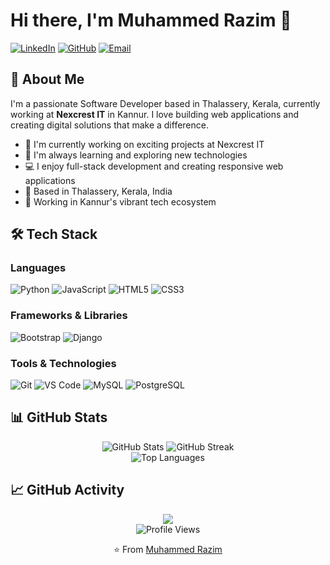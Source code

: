 # Hi there, I'm Muhammed Razim 👋

[![LinkedIn](https://img.shields.io/badge/LinkedIn-0077B5?style=for-the-badge&logo=linkedin&logoColor=white)](https://linkedin.com/in/razim-muhammed)
[![GitHub](https://img.shields.io/badge/GitHub-100000?style=for-the-badge&logo=github&logoColor=white)](https://github.com/razimNexCrest)
[![Email](https://img.shields.io/badge/Email-D14836?style=for-the-badge&logo=gmail&logoColor=white)](mailto:razim@nexcrestit.com)

## 🚀 About Me

I'm a passionate Software Developer based in Thalassery, Kerala, currently working at **Nexcrest IT** in Kannur. I love building web applications and creating digital solutions that make a difference.

- 🔭 I'm currently working on exciting projects at Nexcrest IT
- 🌱 I'm always learning and exploring new technologies
- 💻 I enjoy full-stack development and creating responsive web applications
- 📍 Based in Thalassery, Kerala, India
- 💼 Working in Kannur's vibrant tech ecosystem

## 🛠️ Tech Stack

### Languages
![Python](https://img.shields.io/badge/Python-3776AB?style=for-the-badge&logo=python&logoColor=white)
![JavaScript](https://img.shields.io/badge/JavaScript-F7DF1E?style=for-the-badge&logo=javascript&logoColor=black)
![HTML5](https://img.shields.io/badge/HTML5-E34F26?style=for-the-badge&logo=html5&logoColor=white)
![CSS3](https://img.shields.io/badge/CSS3-1572B6?style=for-the-badge&logo=css3&logoColor=white)

### Frameworks & Libraries
![Bootstrap](https://img.shields.io/badge/Bootstrap-563D7C?style=for-the-badge&logo=bootstrap&logoColor=white)
![Django](https://img.shields.io/badge/Django-092E20?style=for-the-badge&logo=django&logoColor=white)


### Tools & Technologies
![Git](https://img.shields.io/badge/Git-F05032?style=for-the-badge&logo=git&logoColor=white)
![VS Code](https://img.shields.io/badge/VS_Code-007ACC?style=for-the-badge&logo=visual-studio-code&logoColor=white)
![MySQL](https://img.shields.io/badge/MySQL-005C84?style=for-the-badge&logo=mysql&logoColor=white)
![PostgreSQL](https://img.shields.io/badge/PostgreSQL-316192?style=for-the-badge&logo=postgresql&logoColor=white)

## 📊 GitHub Stats

<div align="center">
  <img src="https://github-readme-stats.vercel.app/api?username=razimNexCrest&show_icons=true&theme=radical" alt="GitHub Stats" />
  <img src="https://github-readme-streak-stats.herokuapp.com/?user=razimNexCrest&theme=radical" alt="GitHub Streak" />
</div>

<div align="center">
  <img src="https://github-readme-stats.vercel.app/api/top-langs/?username=razimNexCrest&layout=compact&theme=radical" alt="Top Languages" />
</div>

## 📈 GitHub Activity

<div align="center">
  <img src="https://github-readme-activity-graph.vercel.app/graph?username=razimNexCrest&theme=react-dark&bg_color=20232a&hide_border=true" />
</div>



<div align="center">
  <img src="https://komarev.com/ghpvc/?username=razimNexCrest&color=brightgreen" alt="Profile Views" />
  
  ⭐ From [Muhammed Razim](https://github.com/razimNexCrest)
</div>
